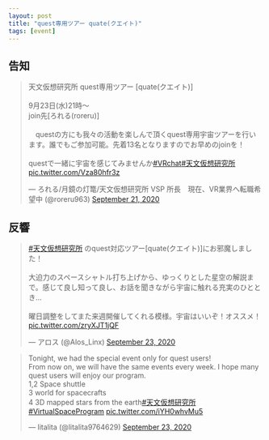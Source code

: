```yaml
---
layout: post
title: "quest専用ツアー quate(クエイト)"
tags: [event]
---
```


## 告知
<blockquote class="twitter-tweet" data-theme="dark"><p lang="ja" dir="ltr">天文仮想研究所 quest専用ツアー [quate(クエイト)]<br><br>9月23日(水)21時～<br>join先[ろれる(roreru)]<br><br>　questの方にも我々の活動を楽しんで頂くquest専用宇宙ツアーを行います。誰でもご参加可能。先着13名となりますのでお早めのjoinを！<br><br>questで一緒に宇宙を感じてみませんか<a href="https://twitter.com/hashtag/VRchat?src=hash&amp;ref_src=twsrc%5Etfw">#VRchat</a><a href="https://twitter.com/hashtag/%E5%A4%A9%E6%96%87%E4%BB%AE%E6%83%B3%E7%A0%94%E7%A9%B6%E6%89%80?src=hash&amp;ref_src=twsrc%5Etfw">#天文仮想研究所</a> <a href="https://t.co/Vza80hfr3z">pic.twitter.com/Vza80hfr3z</a></p>&mdash; ろれる/月鏡の灯篭/天文仮想研究所 VSP 所長　現在、VR業界へ転職希望中 (@roreru963) <a href="https://twitter.com/roreru963/status/1307867380672917504?ref_src=twsrc%5Etfw">September 21, 2020</a></blockquote> <script async src="https://platform.twitter.com/widgets.js" charset="utf-8"></script>

## 反響
<blockquote class="twitter-tweet" data-theme="dark"><p lang="ja" dir="ltr"><a href="https://twitter.com/hashtag/%E5%A4%A9%E6%96%87%E4%BB%AE%E6%83%B3%E7%A0%94%E7%A9%B6%E6%89%80?src=hash&amp;ref_src=twsrc%5Etfw">#天文仮想研究所</a> のquest対応ツアー[quate(クエイト)]にお邪魔しました！<br><br>大迫力のスペースシャトル打ち上げから、ゆっくりとした星空の解説まで。感じて良し知って良し、お話を聞きながら宇宙に触れる充実のひととき...<br><br>曜日調整をしてまた来週開催してくれる模様。宇宙はいいぞ！オススメ！ <a href="https://t.co/zryXJT1jQF">pic.twitter.com/zryXJT1jQF</a></p>&mdash; アロス (@Alos_Linx) <a href="https://twitter.com/Alos_Linx/status/1308760277312106498?ref_src=twsrc%5Etfw">September 23, 2020</a></blockquote> <script async src="https://platform.twitter.com/widgets.js" charset="utf-8"></script>

<blockquote class="twitter-tweet" data-theme="dark"><p lang="en" dir="ltr">Tonight, we had the special event only for quest users!<br>From now on, we will have the same events every week. I hope many quest users will enjoy our program.<br>1,2 Space shuttle<br>3 world for spacecrafts<br>4 3D mapped stars from the earth<a href="https://twitter.com/hashtag/%E5%A4%A9%E6%96%87%E4%BB%AE%E6%83%B3%E7%A0%94%E7%A9%B6%E6%89%80?src=hash&amp;ref_src=twsrc%5Etfw">#天文仮想研究所</a> <a href="https://twitter.com/hashtag/VirtualSpaceProgram?src=hash&amp;ref_src=twsrc%5Etfw">#VirtualSpaceProgram</a> <a href="https://t.co/iYH0whvMu5">pic.twitter.com/iYH0whvMu5</a></p>&mdash; litalita (@litalita9764629) <a href="https://twitter.com/litalita9764629/status/1308766941062995969?ref_src=twsrc%5Etfw">September 23, 2020</a></blockquote> <script async src="https://platform.twitter.com/widgets.js" charset="utf-8"></script>